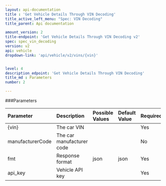 ```yaml
---
layout: api-documentation
title : 'Get Vehicle Details Through VIN Decoding'
title_active_left_menu: "Spec: VIN Decoding"
title_parent: Api documentation

amount_version: 2
title-endpoint: 'Get Vehicle Details Through VIN Decoding v2'
spec: spec_vin_decoding
version: v2
api: vehicle
dropdown-link: 'api/vehicle/v2/vins/{vin}'


level: 4
description_edpoint: 'Get Vehicle Details Through VIN Decoding'
title_md : Parameters
number: 2

---
```


###Parameters

| Parameter        | Description                           | Possible Values   | Default Value | Required |
|:-----------------|:--------------------------------------|:----------------- |:------------- |:-------- |
| {vin}            | The car VIN                           |                   |               | Yes      |
| manufacturerCode | The car manufacturer code             |                   |               | No       |
| fmt              | Response format                       | json              | json          | Yes      |
| api_key          | Vehicle API key                       |                   |               | Yes      |